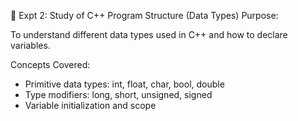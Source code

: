 🔹 Expt 2: Study of C++ Program Structure (Data Types)
Purpose:

To understand different data types used in C++ and how to declare variables.

Concepts Covered:

* Primitive data types: int, float, char, bool, double
* Type modifiers: long, short, unsigned, signed
* Variable initialization and scope
